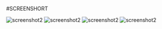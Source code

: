 #SCREENSHORT

![screenshot2](https://raw.githubusercontent.com/mthunzigcwensa/weSell-asp.net-core/main/mylandingPage.png)
![screenshot2](https://raw.githubusercontent.com/mthunzigcwensa/weSell-asp.net-core/main/DetailsPage.png)
![screenshot2](https://raw.githubusercontent.com/mthunzigcwensa/weSell-asp.net-core/main/shoppingCart.png)
![screenshot2](https://raw.githubusercontent.com/mthunzigcwensa/weSell-asp.net-core/main/SummaryPage.png)


